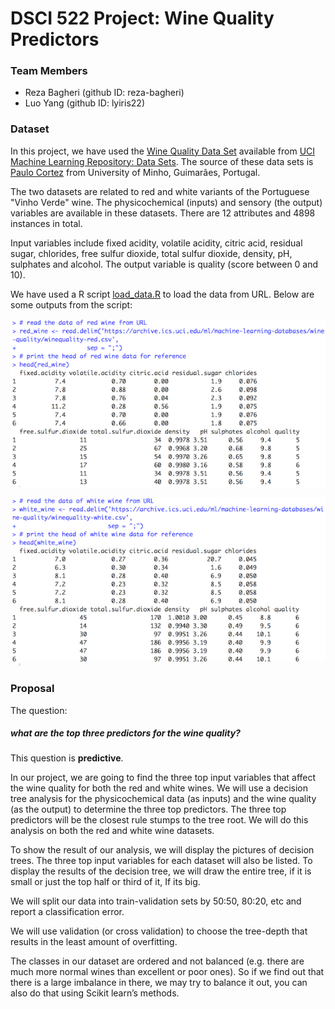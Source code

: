 # DSCI 522 Project: Wine Quality Predictors

### Team Members
- Reza Bagheri (github ID: reza-bagheri)
- Luo Yang (github ID: lyiris22)

### Dataset

In this project, we have used the [Wine Quality Data Set](https://archive.ics.uci.edu/ml/datasets/Wine+Quality) available from [UCI Machine Learning Repository: Data Sets](https://archive.ics.uci.edu/ml/datasets.html). The source of these data sets is [Paulo Cortez](http://www3.dsi.uminho.pt/pcortez) from University of Minho, Guimarães, Portugal.

The two datasets are related to red and white variants of the Portuguese "Vinho Verde" wine. The physicochemical (inputs) and sensory (the output) variables are available in these datasets. There are 12 attributes and 4898 instances in total.

Input variables include fixed acidity, volatile acidity, citric acid, residual sugar, chlorides, free sulfur dioxide, total sulfur dioxide, density, pH, sulphates and alcohol. The output variable is quality (score between 0 and 10).

We have used a R script [load_data.R](/src/load_data.R) to load the data from URL. Below are some outputs from the script:

![Load Red Wine Data](/results/load_red_wine.png)

![Load White Wine Data](/results/load_white_wine.png)


### Proposal
The question:
##### what are the top three predictors for the wine quality?

 This question is **predictive**.

In our project, we are going to find the three top input variables that affect the wine quality for both the red and white wines. We will use a decision tree analysis for the physicochemical data (as inputs) and the wine quality (as the output) to determine the three top predictors. The three top predictors will be the closest rule stumps to the tree root. We will do this analysis on both the red and white wine datasets.

To show the result of our analysis, we will display the pictures of decision trees. The three top input variables for each dataset will also be listed. To display the results of the decision tree, we will draw the entire tree, if it is small or just the top half or third of it, If its big.

We will split our data into train-validation sets by 50:50, 80:20, etc and report a  classification error.

We will use validation (or cross validation) to choose the tree-depth that results in the least amount of overfitting.

The classes in our dataset are ordered and not balanced (e.g. there are much more normal wines than excellent or poor ones). So if we find out that there is a large imbalance in there, we may try to balance it out, you can also do that using Scikit learn’s methods.
